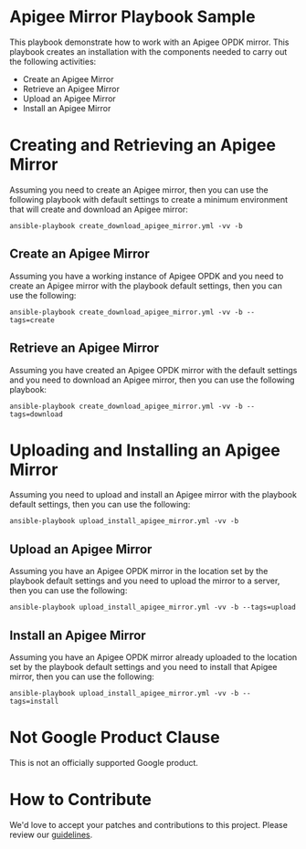 Apigee Mirror Playbook Sample
=============================

This playbook demonstrate how to work with an Apigee OPDK mirror. This playbook creates an installation with the 
components needed to carry out the following activities: 
 
 * Create an Apigee Mirror
 * Retrieve an Apigee Mirror
 * Upload an Apigee Mirror
 * Install an Apigee Mirror
 
# Creating and Retrieving an Apigee Mirror
Assuming you need to create an Apigee mirror, then you can use the following playbook with default settings to create a 
minimum environment that will create and download an Apigee mirror: 

    ansible-playbook create_download_apigee_mirror.yml -vv -b
    
## Create an Apigee Mirror
Assuming you have a working instance of Apigee OPDK and you need to create an Apigee mirror with the playbook default 
settings, then you can use the following:

    ansible-playbook create_download_apigee_mirror.yml -vv -b --tags=create
    
## Retrieve an Apigee Mirror
Assuming you have created an Apigee OPDK mirror with the default settings and you need to download an Apigee mirror, 
then you can use the following playbook: 
 
    ansible-playbook create_download_apigee_mirror.yml -vv -b --tags=download

# Uploading and Installing an Apigee Mirror
Assuming you need to upload and install an Apigee mirror with the playbook default settings, then you can use the 
following:
   
    ansible-playbook upload_install_apigee_mirror.yml -vv -b
    
## Upload an Apigee Mirror
Assuming you have an Apigee OPDK mirror in the location set by the playbook default settings and you need to upload the
mirror to a server, then you can use the following:

    ansible-playbook upload_install_apigee_mirror.yml -vv -b --tags=upload

## Install an Apigee Mirror
Assuming you have an Apigee OPDK mirror already uploaded to the location set by the playbook default settings and you 
need to install that Apigee mirror, then you can use the following:

    ansible-playbook upload_install_apigee_mirror.yml -vv -b --tags=install
<!-- BEGIN Google Required Disclaimer -->

# Not Google Product Clause

This is not an officially supported Google product.
<!-- END Google Required Disclaimer -->
<!-- BEGIN Google How To Contribute -->
# How to Contribute

We'd love to accept your patches and contributions to this project. Please review our [guidelines](CONTRIBUTING.md).
<!-- END Google How To Contribute -->
